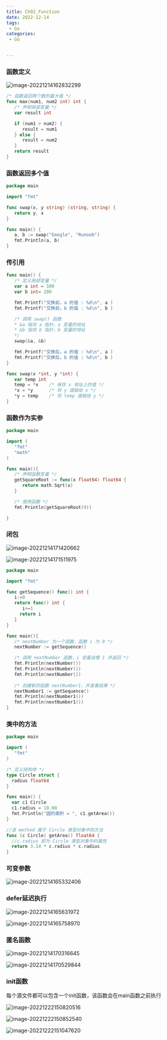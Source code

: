 ```yaml
---
title: Ch02_Function
date: 2022-12-14
tags:
 - Go
categories:
 - Go


---
```


### 

### 函数定义

![image-20221214162832299](https://markdown-1301334775.cos.eu-frankfurt.myqcloud.com/image-20221214162832299.png)

```go
/* 函数返回两个数的最大值 */
func max(num1, num2 int) int {
   /* 声明局部变量 */
   var result int

   if (num1 > num2) {
      result = num1
   } else {
      result = num2
   }
   return result
}
```



### 函数返回多个值

```go
package main

import "fmt"

func swap(x, y string) (string, string) {
   return y, x
}

func main() {
   a, b := swap("Google", "Runoob")
   fmt.Println(a, b)
}
```



### 传引用

```go
func main() {
   /* 定义局部变量 */
   var a int = 100
   var b int= 200

   fmt.Printf("交换前，a 的值 : %d\n", a )
   fmt.Printf("交换前，b 的值 : %d\n", b )

   /* 调用 swap() 函数
   * &a 指向 a 指针，a 变量的地址
   * &b 指向 b 指针，b 变量的地址
   */
   swap(&a, &b)

   fmt.Printf("交换后，a 的值 : %d\n", a )
   fmt.Printf("交换后，b 的值 : %d\n", b )
}

func swap(x *int, y *int) {
   var temp int
   temp = *x    /* 保存 x 地址上的值 */
   *x = *y      /* 将 y 值赋给 x */
   *y = temp    /* 将 temp 值赋给 y */
}
```



### 函数作为实参

```go
package main

import (
   "fmt"
   "math"
)

func main(){
   /* 声明函数变量 */
   getSquareRoot := func(x float64) float64 {
      return math.Sqrt(x)
   }

   /* 使用函数 */
   fmt.Println(getSquareRoot(9))

}
```



### 闭包

![image-20221214171420662](https://markdown-1301334775.cos.eu-frankfurt.myqcloud.com/image-20221214171420662.png)

![image-20221214171511975](https://markdown-1301334775.cos.eu-frankfurt.myqcloud.com/image-20221214171511975.png)

```go
package main

import "fmt"

func getSequence() func() int {
   i:=0
   return func() int {
      i+=1
     return i  
   }
}

func main(){
   /* nextNumber 为一个函数，函数 i 为 0 */
   nextNumber := getSequence()  

   /* 调用 nextNumber 函数，i 变量自增 1 并返回 */
   fmt.Println(nextNumber())
   fmt.Println(nextNumber())
   fmt.Println(nextNumber())
   
   /* 创建新的函数 nextNumber1，并查看结果 */
   nextNumber1 := getSequence()  
   fmt.Println(nextNumber1())
   fmt.Println(nextNumber1())
}
```



### 类中的方法

```go
package main

import (
   "fmt"  
)

/* 定义结构体 */
type Circle struct {
  radius float64
}

func main() {
  var c1 Circle
  c1.radius = 10.00
  fmt.Println("圆的面积 = ", c1.getArea())
}

//该 method 属于 Circle 类型对象中的方法
func (c Circle) getArea() float64 {
  //c.radius 即为 Circle 类型对象中的属性
  return 3.14 * c.radius * c.radius
}
```



### 可变参数

![image-20221214165332406](https://markdown-1301334775.cos.eu-frankfurt.myqcloud.com/image-20221214165332406.png)





### defer延迟执行

![image-20221214165631972](https://markdown-1301334775.cos.eu-frankfurt.myqcloud.com/image-20221214165631972.png)

![image-20221214165758970](https://markdown-1301334775.cos.eu-frankfurt.myqcloud.com/image-20221214165758970.png)







### 匿名函数

![image-20221214170316645](https://markdown-1301334775.cos.eu-frankfurt.myqcloud.com/image-20221214170316645.png)

![image-20221214170529844](https://markdown-1301334775.cos.eu-frankfurt.myqcloud.com/image-20221214170529844.png)



### init函数

每个源文件都可以包含一个init函数，该函数会在main函数之前执行

![image-20221222150820516](https://markdown-1301334775.cos.eu-frankfurt.myqcloud.com/image-20221222150820516.png)

![image-20221222150852540](https://markdown-1301334775.cos.eu-frankfurt.myqcloud.com/image-20221222150852540.png)

![image-20221222151047620](https://markdown-1301334775.cos.eu-frankfurt.myqcloud.com/image-20221222151047620.png)